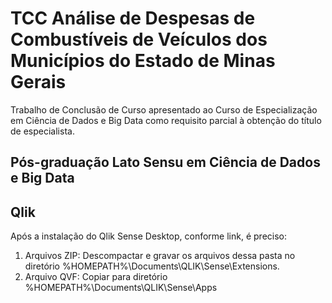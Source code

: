 # TCC Análise de Despesas de Combustíveis de Veículos dos Municípios do Estado de Minas Gerais

Trabalho de Conclusão de Curso apresentado ao Curso de Especialização em Ciência de Dados e Big Data como requisito parcial à obtenção do título de especialista.

## Pós-graduação Lato Sensu em Ciência de Dados e Big Data

## Qlik

Após a instalação do Qlik Sense Desktop, conforme link, é preciso:

1. Arquivos ZIP: Descompactar e gravar os arquivos dessa pasta no diretório %HOMEPATH%\Documents\QLIK\Sense\Extensions.
2. Arquivo QVF: Copiar para diretório %HOMEPATH%\Documents\QLIK\Sense\Apps



